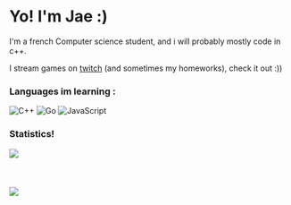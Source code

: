 # Yo! I'm Jae :)

I'm a french Computer science student, and i will probably mostly code in c++.

I stream games on [twitch](https://www.twitch.tv/xhmyjae) (and sometimes my homeworks), check it out :))


### Languages im learning :

![C++](https://img.shields.io/badge/C++-D38354?style=flat-square&logo=cplusplus)
![Go](https://img.shields.io/badge/Go-D38354?style=flat-square&logo=go)
![JavaScript](https://img.shields.io/badge/JavaScript-D38354?style=flat-square&logo=javascript)

### Statistics!

<img align="left" src="https://github-readme-stats.vercel.app/api/top-langs/?username=xhmyjae&card_width=400&langs_count=10&theme=nightowl&border_radius=30&border_color=D38354" />
<br>
<br>
<br>
<br>
<img src="https://github-readme-stats.vercel.app/api?username=xhmyjae&show_icons=trye&theme=nightowl&hide_border=false&count_private=true&border_radius=30&border_color=D38354">
